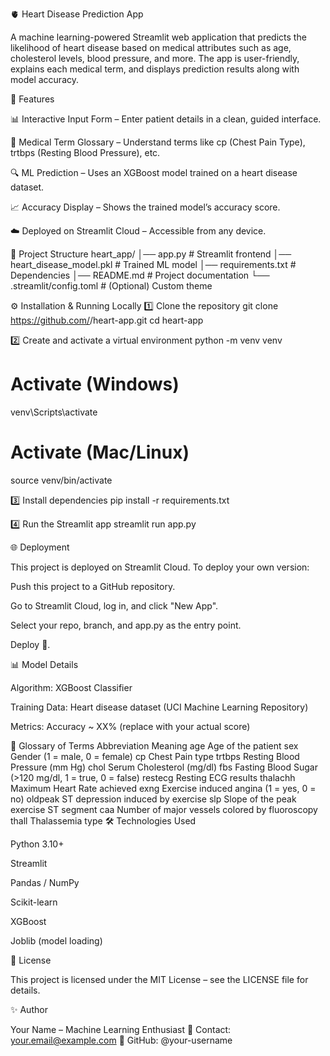 🫀 Heart Disease Prediction App

A machine learning-powered Streamlit web application that predicts the likelihood of heart disease based on medical attributes such as age, cholesterol levels, blood pressure, and more.
The app is user-friendly, explains each medical term, and displays prediction results along with model accuracy.

🚀 Features

📊 Interactive Input Form – Enter patient details in a clean, guided interface.

📖 Medical Term Glossary – Understand terms like cp (Chest Pain Type), trtbps (Resting Blood Pressure), etc.

🔍 ML Prediction – Uses an XGBoost model trained on a heart disease dataset.

📈 Accuracy Display – Shows the trained model’s accuracy score.

☁️ Deployed on Streamlit Cloud – Accessible from any device.

📂 Project Structure
heart_app/
│── app.py                     # Streamlit frontend
│── heart_disease_model.pkl    # Trained ML model
│── requirements.txt           # Dependencies
│── README.md                  # Project documentation
└── .streamlit/config.toml     # (Optional) Custom theme

⚙️ Installation & Running Locally
1️⃣ Clone the repository
git clone https://github.com/<your-username>/heart-app.git
cd heart-app

2️⃣ Create and activate a virtual environment
python -m venv venv
# Activate (Windows)
venv\Scripts\activate
# Activate (Mac/Linux)
source venv/bin/activate

3️⃣ Install dependencies
pip install -r requirements.txt

4️⃣ Run the Streamlit app
streamlit run app.py

🌐 Deployment

This project is deployed on Streamlit Cloud.
To deploy your own version:

Push this project to a GitHub repository.

Go to Streamlit Cloud, log in, and click "New App".

Select your repo, branch, and app.py as the entry point.

Deploy 🚀.

📊 Model Details

Algorithm: XGBoost Classifier

Training Data: Heart disease dataset (UCI Machine Learning Repository)

Metrics: Accuracy ~ XX% (replace with your actual score)

🧾 Glossary of Terms
Abbreviation	Meaning
age	Age of the patient
sex	Gender (1 = male, 0 = female)
cp	Chest Pain type
trtbps	Resting Blood Pressure (mm Hg)
chol	Serum Cholesterol (mg/dl)
fbs	Fasting Blood Sugar (>120 mg/dl, 1 = true, 0 = false)
restecg	Resting ECG results
thalachh	Maximum Heart Rate achieved
exng	Exercise induced angina (1 = yes, 0 = no)
oldpeak	ST depression induced by exercise
slp	Slope of the peak exercise ST segment
caa	Number of major vessels colored by fluoroscopy
thall	Thalassemia type
🛠️ Technologies Used

Python 3.10+

Streamlit

Pandas / NumPy

Scikit-learn

XGBoost

Joblib (model loading)

📜 License

This project is licensed under the MIT License – see the LICENSE file for details.

✨ Author

Your Name – Machine Learning Enthusiast
📧 Contact: your.email@example.com
🔗 GitHub: @your-username
